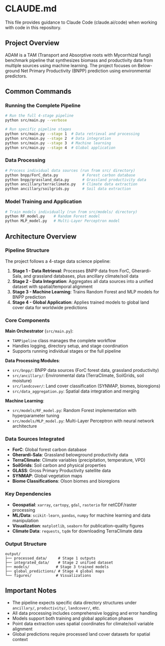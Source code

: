 # CLAUDE.md

This file provides guidance to Claude Code (claude.ai/code) when working with code in this repository.

## Project Overview

ADAM is a TAM (Transport and Absorptive roots with Mycorrhizal fungi) benchmark pipeline that synthesizes biomass and productivity data from multiple sources using machine learning. The project focuses on Below-ground Net Primary Productivity (BNPP) prediction using environmental predictors.

## Common Commands

### Running the Complete Pipeline
```bash
# Run the full 4-stage pipeline
python src/main.py --verbose

# Run specific pipeline stages
python src/main.py --stage 1  # Data retrieval and processing
python src/main.py --stage 2  # Data integration  
python src/main.py --stage 3  # Machine learning
python src/main.py --stage 4  # Global application
```

### Data Processing
```bash
# Process individual data sources (run from src/ directory)
python bnpp/ForC_data.py           # Forest carbon database
python bnpp/grassland_data.py      # Grassland productivity data
python ancillary/terraclimate.py   # Climate data extraction
python ancillary/soilgrids.py      # Soil data extraction
```

### Model Training and Application
```bash
# Train models individually (run from src/models/ directory)
python RF_model.py    # Random Forest model
python MLP_model.py   # Multi-Layer Perceptron model
```

## Architecture Overview

### Pipeline Structure
The project follows a 4-stage data science pipeline:

1. **Stage 1 - Data Retrieval**: Processes BNPP data from ForC, Gherardi-Sala, and grassland databases, plus ancillary climate/soil data
2. **Stage 2 - Data Integration**: Aggregates all data sources into a unified dataset with spatial/temporal alignment
3. **Stage 3 - Machine Learning**: Trains Random Forest and MLP models for BNPP prediction
4. **Stage 4 - Global Application**: Applies trained models to global land cover data for worldwide predictions

### Core Components

**Main Orchestrator** (`src/main.py`):
- `TAMPipeline` class manages the complete workflow
- Handles logging, directory setup, and stage coordination
- Supports running individual stages or the full pipeline

**Data Processing Modules**:
- `src/bnpp/`: BNPP data sources (ForC forest data, grassland productivity)
- `src/ancillary/`: Environmental data (TerraClimate, SoilGrids, soil moisture)
- `src/landcover/`: Land cover classification (SYNMAP, biomes, bioregions)
- `src/data_aggregation.py`: Spatial data integration and merging

**Machine Learning**:
- `src/models/RF_model.py`: Random Forest implementation with hyperparameter tuning
- `src/models/MLP_model.py`: Multi-Layer Perceptron with neural network architecture

### Data Sources Integrated
- **ForC**: Global forest carbon database
- **Gherardi-Sala**: Grassland belowground productivity data
- **TerraClimate**: Climate variables (precipitation, temperature, VPD)
- **SoilGrids**: Soil carbon and physical properties
- **GLASS**: Gross Primary Productivity satellite data
- **SYNMAP**: Global vegetation maps
- **Biome Classifications**: Olson biomes and bioregions

### Key Dependencies
- **Geospatial**: `xarray`, `cartopy`, `gdal`, `rasterio` for netCDF/raster processing
- **ML/Data**: `scikit-learn`, `pandas`, `numpy` for machine learning and data manipulation
- **Visualization**: `matplotlib`, `seaborn` for publication-quality figures
- **Climate Data**: `requests`, `tqdm` for downloading TerraClimate data

### Output Structure
```
output/
├── processed_data/     # Stage 1 outputs
├── integrated_data/    # Stage 2 unified dataset
├── models/            # Stage 3 trained models
├── global_predictions/ # Stage 4 global maps
└── figures/           # Visualizations
```

## Important Notes

- The pipeline expects specific data directory structures under `ancillary/`, `productivity/`, `landcover/`, etc.
- All data processing includes comprehensive logging and error handling
- Models support both training and global application phases
- Point data extraction uses spatial coordinates for climate/soil variable alignment
- Global predictions require processed land cover datasets for spatial context
